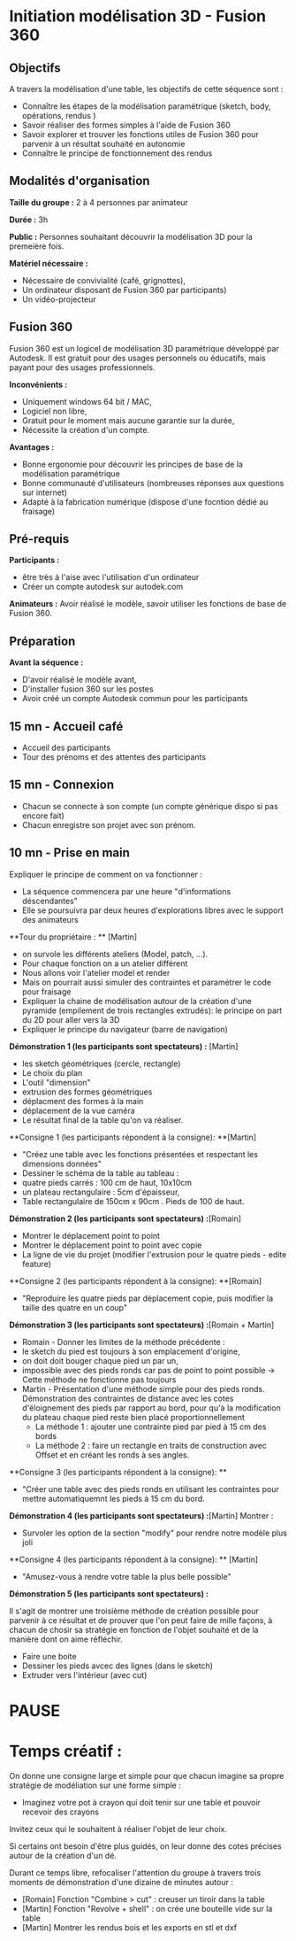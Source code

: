 # Initiation modélisation 3D - Fusion 360
## Objectifs
A travers la modélisation d'une table, les objectifs de cette séquence sont :
 - Connaître les étapes de la modélisation paramétrique (sketch, body, opérations, rendus )
 - Savoir réaliser des formes simples à l'aide de Fusion 360
 - Savoir explorer et trouver les fonctions utiles de Fusion 360 pour parvenir à un résultat souhaité en autonomie
 - Connaître le principe de fonctionnement des rendus

## Modalités d'organisation
**Taille du groupe :** 2 à 4 personnes par animateur

**Durée :** 3h

**Public :** Personnes souhaitant découvrir la modélisation 3D pour la premeière fois.

**Matériel nécessaire :**
 - Nécessaire de convivialité (café, grignottes),
 - Un ordinateur disposant de Fusion 360 par participants)
 - Un vidéo-projecteur

## Fusion 360
Fusion 360 est un logicel de modélisation 3D paramétrique développé par Autodesk. Il est gratuit pour des usages personnels ou éducatifs, mais payant pour des usages professionnels.

**Inconvénients :**
 - Uniquement windows 64 bit / MAC,
 - Logiciel non libre,
 - Gratuit pour le moment mais aucune garantie sur la durée,
 - Nécessite la création d'un compte.

**Avantages :** 
 - Bonne ergonomie pour découvrir les principes de base de la modélisation paramétrique
 - Bonne communauté d'utilisateurs (nombreuses réponses aux questions sur internet)
 - Adapté à la fabrication numérique (dispose d'une focntion dédié au fraisage)


## Pré-requis
**Participants :** 
 - être très à l'aise avec l'utilisation d'un ordinateur
 - Créer un compte autodesk sur autodek.com
 
**Animateurs :** Avoir réalisé le modèle, savoir utiliser les fonctions de base de Fusion 360.

## Préparation 
**Avant la séquence :** 
 - D'avoir réalisé le modèle avant, 
 - D'installer fusion 360 sur les postes
 - Avoir créé un compte Autodesk commun pour les participants

## 15 mn - Accueil café
 - Accueil des participants
 - Tour des prénoms et des attentes des participants

## 15 mn - Connexion
 - Chacun se connecte à son compte (un compte générique dispo si pas encore fait)
 - Chacun enregistre son projet avec son prénom.

## 10 mn - Prise en main

Expliquer le principe de comment on va fonctionner : 
 - La séquence commencera par une heure "d'informations déscendantes"
 - Elle se poursuivra par deux heures d'explorations libres avec le support des animateurs

**Tour du propriétaire : **  [Martin]
 - on survole les différents ateliers (Model, patch, ...).
 - Pour chaque fonction on a un atelier différent
 - Nous allons voir l'atelier model et render
 - Mais on pourrait aussi simuler des contraintes et paramétrer le code pour fraisage
 - Expliquer la chaine de modélisation autour de la création d'une pyramide (empilement de trois rectangles extrudés): le principe on part du 2D pour aller vers la 3D
 - Expliquer le principe du navigateur (barre de navigation)


**Démonstration 1 (les participants sont spectateurs) :** [Martin] 
 - les sketch géométriques (cercle, rectangle)
 - Le choix du plan
 - L'outil "dimension"
 - extrusion des formes géométriques
 - déplacment des formes à la main
 - déplacement de la vue caméra
 - Le résultat final de la table qu'on va réaliser.

**Consigne 1 (les participants répondent à la consigne): **[Martin] 
 - "Créez une table avec les fonctions présentées et respectant les dimensions données"
 - Dessiner le schéma de la table au tableau : 
  - quatre pieds carrés : 100 cm de haut, 10x10cm
  - un plateau rectangulaire : 5cm d'épaisseur, 
  - Table rectangulaire de 150cm x 90cm . Pieds de 100 de haut.  

**Démonstration 2 (les participants sont spectateurs) :**[Romain]
 - Montrer le déplacement point to point
 - Montrer le déplacement point to point avec copie
 - La ligne de vie du projet (modifier l'extrusion pour le quatre pieds - edite feature)

**Consigne 2 (les participants répondent à la consigne): **[Romain]
 - "Reproduire les quatre pieds par déplacement copie, puis modifier la taille des quatre en un coup"


**Démonstration 3 (les participants sont spectateurs) :**[Romain + Martin] 
 - Romain - Donner les limites de la méthode précédente : 
  - le sketch du pied est toujours à son emplacement d'origine, 
  - on doit doit bouger chaque pied un par un, 
  - impossible avec des pieds ronds car pas de point to point possible -> Cette méthode ne fonctionne pas toujours
 - Martin - Présentation d'une méthode simple pour des pieds ronds. Démonstration des contraintes de distance avec les cotes d'éloignement des pieds par rapport au bord, pour qu'à la modification du plateau chaque pied reste bien placé proportionnellement
 	- La méthode 1 : ajouter une contrainte pied par pied à 15 cm des bords
    - La méthode 2 : faire un rectangle en traits de construction avec Offset et en créant les ronds à ses angles.
 
**Consigne 3 (les participants répondent à la consigne): **
 - "Créer une table avec des pieds ronds en utilisant les contraintes pour mettre automatiquemnt les pieds à 15 cm du bord.

**Démonstration 4 (les participants sont spectateurs) :**[Martin] Montrer : 
 - Survoler les option de la section "modify" pour rendre notre modèle plus joli

**Consigne 4 (les participants répondent à la consigne): ** [Martin]
 - "Amusez-vous à rendre votre table la plus belle possible" 

**Démonstration 5 (les participants sont spectateurs) :**

Il s'agit de montrer une troisième méthode de création possible pour parvenir à ce résultat et de prouver que l'on peut faire de mille façons, à chacun de chosir sa stratégie en fonction de l'objet souhaité et de la manière dont on aime réfléchir.
 - Faire une boite
 - Dessiner les pieds avcec des lignes (dans le sketch)
 - Extruder vers l'intérieur (avec cut)


# PAUSE 



# Temps créatif :
On donne une consigne large et simple pour que chacun imagine sa propre stratégie de modéliation sur une forme simple : 
 - Imaginez votre pot à crayon qui doit tenir sur une table et pouvoir recevoir des crayons

Invitez ceux qui le souhaitent à réaliser l'objet de leur choix.

Si certains ont besoin d'être plus guidés, on leur donne des cotes précises autour de la création d'un dé.

Durant ce temps libre, refocaliser l'attention du groupe à travers trois moments de démonstration d'une dizaine de minutes autour : 
 - [Romain] Fonction "Combine > cut" : creuser un tiroir dans la table
 - [Martin] Fonction "Revolve + shell" : on crée une bouteille vide sur la table
 - [Martin] Montrer les rendus bois et les exports en stl et dxf

